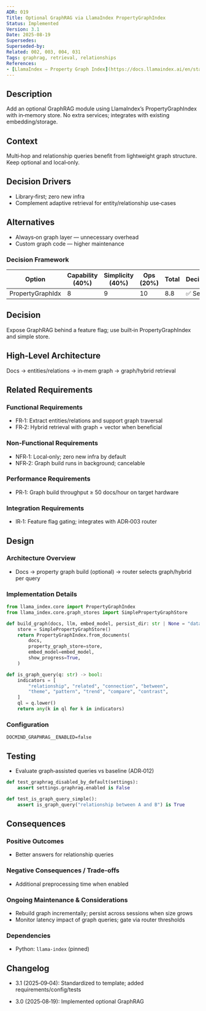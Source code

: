 ```yaml
---
ADR: 019
Title: Optional GraphRAG via LlamaIndex PropertyGraphIndex
Status: Implemented
Version: 3.1
Date: 2025-08-19
Supersedes:
Superseded-by:
Related: 002, 003, 004, 031
Tags: graphrag, retrieval, relationships
References:
- [LlamaIndex — Property Graph Index](https://docs.llamaindex.ai/en/stable/examples/index_structs/struct_indices/PropertyGraphIndex/)
---
```


## Description

Add an optional GraphRAG module using LlamaIndex’s PropertyGraphIndex with in‑memory store. No extra services; integrates with existing embedding/storage.

## Context

Multi‑hop and relationship queries benefit from lightweight graph structure. Keep optional and local‑only.

## Decision Drivers

- Library‑first; zero new infra
- Complement adaptive retrieval for entity/relationship use‑cases

## Alternatives

- Always‑on graph layer — unnecessary overhead
- Custom graph code — higher maintenance

### Decision Framework

| Option           | Capability (40%) | Simplicity (40%) | Ops (20%) | Total | Decision |
| ---------------- | ---------------- | ---------------- | --------- | ----- | -------- |
| PropertyGraphIdx | 8                | 9                | 10        | 8.8   | ✅ Sel.  |

## Decision

Expose GraphRAG behind a feature flag; use built‑in PropertyGraphIndex and simple store.

## High-Level Architecture

Docs → entities/relations → in‑mem graph → graph/hybrid retrieval

## Related Requirements

### Functional Requirements

- FR‑1: Extract entities/relations and support graph traversal
- FR‑2: Hybrid retrieval with graph + vector when beneficial

### Non-Functional Requirements

- NFR‑1: Local‑only; zero new infra by default
- NFR‑2: Graph build runs in background; cancelable

### Performance Requirements

- PR‑1: Graph build throughput ≥ 50 docs/hour on target hardware

### Integration Requirements

- IR‑1: Feature flag gating; integrates with ADR‑003 router

## Design

### Architecture Overview

- Docs → property graph build (optional) → router selects graph/hybrid per query

### Implementation Details

```python
from llama_index.core import PropertyGraphIndex
from llama_index.core.graph_stores import SimplePropertyGraphStore

def build_graph(docs, llm, embed_model, persist_dir: str | None = "data/graph_store"):
    store = SimplePropertyGraphStore()
    return PropertyGraphIndex.from_documents(
        docs,
        property_graph_store=store,
        embed_model=embed_model,
        show_progress=True,
    )

def is_graph_query(q: str) -> bool:
    indicators = [
        "relationship", "related", "connection", "between",
        "theme", "pattern", "trend", "compare", "contrast",
    ]
    ql = q.lower()
    return any(k in ql for k in indicators)
```

### Configuration

```env
DOCMIND_GRAPHRAG__ENABLED=false
```

## Testing

- Evaluate graph‑assisted queries vs baseline (ADR‑012)

```python
def test_graphrag_disabled_by_default(settings):
    assert settings.graphrag.enabled is False

def test_is_graph_query_simple():
    assert is_graph_query("relationship between A and B") is True
```

## Consequences

### Positive Outcomes

- Better answers for relationship queries

### Negative Consequences / Trade-offs

- Additional preprocessing time when enabled

### Ongoing Maintenance & Considerations

- Rebuild graph incrementally; persist across sessions when size grows
- Monitor latency impact of graph queries; gate via router thresholds

### Dependencies

- Python: `llama-index` (pinned)

## Changelog

- 3.1 (2025‑09‑04): Standardized to template; added requirements/config/tests

- 3.0 (2025‑08‑19): Implemented optional GraphRAG
